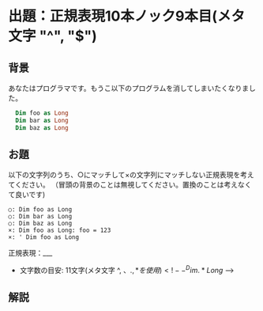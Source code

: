 # 出題：正規表現10本ノック9本目(メタ文字 "^", "$")

## 背景

あなたはプログラマです。もうこ以下のプログラムを消してしまいたくなりました。

```vb
  Dim foo as Long
  Dim bar as Long
  Dim baz as Long
```

## お題
以下の文字列のうち、○にマッチして×の文字列にマッチしない正規表現を考えてください。
（冒頭の背景のことは無視してください。置換のことは考えなくて良いです)

    ○: Dim foo as Long
    ○: Dim bar as Long
    ○: Dim baz as Long
    ×: Dim foo as Long: foo = 123
    ×: ' Dim foo as Long

  正規表現：___

  * 文字数の目安: 11文字(メタ文字 ^, $、., *を使用)   <!-- ^Dim.*Long$ -->

## 解説

<!--
メタ文字、^ や $ は文字にマッチせず、場所にマッチします。
このような表現ができるのは正規表現ならではです。^ は文字列の先頭、$は文字列の末尾(又は改行の直前)にマッチします。
(改行の扱いはややこしいのでここでは触れません)

このような場所にマッチしない(幅を持たない正規表現ということもあります。)には、\b (単語の境界にマッチ)
などがあります。単語の境界とは単語が何かによって定義が曖昧な気はしますが、たとえば以下のような検索ができます。

正規表現: \bfoo\b  (1単語の foo にマッチ)
* ○: foo
* ○: foo()
* ×: foobar
* ×: barfoo
* ×: foofoo
-->

